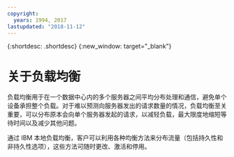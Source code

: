 ```yaml
---
copyright:
  years: 1994, 2017
lastupdated: "2018-11-12"
---
```


{:shortdesc: .shortdesc}
{:new_window: target="_blank"}

# 关于负载均衡

负载均衡用于在一个数据中心内的多个服务器之间平均分布处理和通信，避免单个设备承担整个负载。对于难以预测向服务器发出的请求数量的情况，负载均衡至关重要，可以分布原本会向单个服务器发起的请求，以减轻负载，最大限度地缩短等待时间以及减少其他问题。 

通过 IBM 本地负载均衡，客户可以利用各种均衡方法来分布流量（包括持久性和非持久性选项），这些方法可随时更改、激活和停用。
